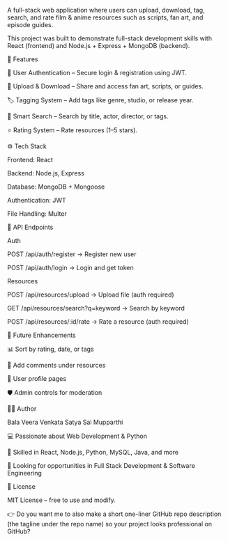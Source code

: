A full-stack web application where users can upload, download, tag, search, and rate film & anime resources such as scripts, fan art, and episode guides.

This project was built to demonstrate full-stack development skills with React (frontend) and Node.js + Express + MongoDB (backend).

🚀 Features

🔐 User Authentication – Secure login & registration using JWT.

📂 Upload & Download – Share and access fan art, scripts, or guides.

🏷 Tagging System – Add tags like genre, studio, or release year.

🔎 Smart Search – Search by title, actor, director, or tags.

⭐ Rating System – Rate resources (1–5 stars).

⚙️ Tech Stack

Frontend: React

Backend: Node.js, Express

Database: MongoDB + Mongoose

Authentication: JWT

File Handling: Multer


📖 API Endpoints

Auth

POST /api/auth/register → Register new user

POST /api/auth/login → Login and get token

Resources

POST /api/resources/upload → Upload file (auth required)

GET /api/resources/search?q=keyword → Search by keyword

POST /api/resources/:id/rate → Rate a resource (auth required)

📌 Future Enhancements

📊 Sort by rating, date, or tags

💬 Add comments under resources

👤 User profile pages

🛡️ Admin controls for moderation

👨‍💻 Author

Bala Veera Venkata Satya Sai Mupparthi

💻 Passionate about Web Development & Python

🌟 Skilled in React, Node.js, Python, MySQL, Java, and more

🚀 Looking for opportunities in Full Stack Development & Software Engineering

📜 License

MIT License – free to use and modify.

👉 Do you want me to also make a short one-liner GitHub repo description (the tagline under the repo name) so your project looks professional on GitHub?
